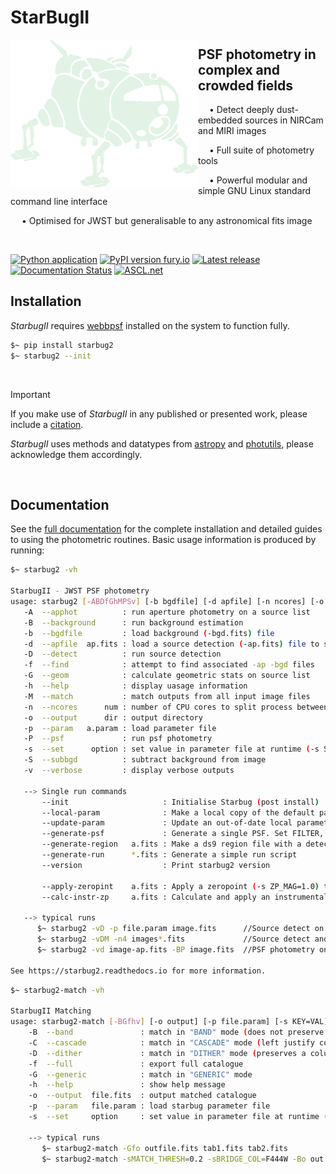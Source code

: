 # StarBugII

<img src="docs/source/_static/images/starbug.png" align="left" width="300px"/>


## PSF photometry in complex and crowded fields

&emsp; • Detect deeply dust-embedded sources in NIRCam and MIRI images

&emsp; • Full suite of photometry tools

&emsp; • Powerful modular and simple GNU Linux standard command line interface

&emsp; • Optimised for JWST but generalisable to any astronomical fits image


<br clear="left"/>

[![Python application](https://github.com/conornally/starbug2/actions/workflows/python-app.yml/badge.svg)](https://github.com/conornally/starbug2/actions/workflows/python-app.yml)
[![PyPI version fury.io](https://badge.fury.io/py/starbug2.svg)](https://pypi.python.org/pypi/starbug2/)
[![Latest release](https://badgen.net/github/release/conornally/starbug2)](https://github.com/conornally/starbug2/releases)
[![Documentation Status](https://readthedocs.org/projects/starbug2/badge/?version=latest)](https://starbug2.readthedocs.io/en/latest/?badge=latest)
[![ASCL.net](https://img.shields.io/badge/ascl-2309.012-blue.svg?colorB=262255)](https://ascl.net/2309.012)


## Installation

*StarbugII* requires [webbpsf](https://webbpsf.readthedocs.io/en/latest/installation.html) installed on the system to function fully.

```bash
$~ pip install starbug2
$~ starbug2 --init
```
</br>

> [!IMPORTANT]
> If you make use of *StarbugII* in any published or presented work, please include a [citation](https://ui.adsabs.harvard.edu/abs/2023ascl.soft09012N/abstract).
> 
> *StarbugII* uses methods and datatypes from [astropy](https://docs.astropy.org/en/stable/) and [photutils](https://photutils.readthedocs.io/en/stable), please acknowledge them accordingly.

</br>

## Documentation

See the [full documentation](https://starbug2.readthedocs.io/en/latest/?badge=latest) for the complete installation and detailed guides to using the photometric routines.
Basic usage information is produced by running:
```bash
$~ starbug2 -vh

StarbugII - JWST PSF photometry
usage: starbug2 [-ABDfGhMPSv] [-b bgdfile] [-d apfile] [-n ncores] [-o ouput] [-p file.param] [-s opt=val] image.fits ...
   -A  --apphot          : run aperture photometry on a source list
   -B  --background      : run background estimation
   -b  --bgdfile         : load background (-bgd.fits) file
   -d  --apfile  ap.fits : load a source detection (-ap.fits) file to skip the source detection step
   -D  --detect          : run source detection
   -f  --find            : attempt to find associated -ap -bgd files
   -G  --geom            : calculate geometric stats on source list
   -h  --help            : display uasage information
   -M  --match           : match outputs from all input image files
   -n  --ncores      num : number of CPU cores to split process between
   -o  --output      dir : output directory
   -p  --param   a.param : load parameter file
   -P  --psf             : run psf photometry
   -s  --set      option : set value in parameter file at runtime (-s SIGSKY=3)
   -S  --subbgd          : subtract background from image
   -v  --verbose         : display verbose outputs

   --> Single run commands
       --init                     : Initialise Starbug (post install)
       --local-param              : Make a local copy of the default parameter file
       --update-param             : Update an out-of-date local parameter file
       --generate-psf             : Generate a single PSF. Set FILTER, DET_NAME, PSF_SIZE with -s
       --generate-region   a.fits : Make a ds9 region file with a detection file
       --generate-run      *.fits : Generate a simple run script
       --version                  : Print starbug2 version

       --apply-zeropint    a.fits : Apply a zeropoint (-s ZP_MAG=1.0) to a.fits
       --calc-instr-zp     a.fits : Calculate and apply an instrumental zero point onto a.fits

   --> typical runs
      $~ starbug2 -vD -p file.param image.fits      //Source detect on image with a parameter file
      $~ starbug2 -vDM -n4 images*.fits             //Source detect and match outputs of a list of images
      $~ starbug2 -vd image-ap.fits -BP image.fits  //PSF photometry on an image with a source file (image-ap.fits)

See https://starbug2.readthedocs.io for more information.
```

```bash
$~ starbug2-match -vh

StarbugII Matching
usage: starbug2-match [-BGfhv] [-o output] [-p file.param] [-s KEY=VAL] table.fits ...
    -B  --band               : match in "BAND" mode (does not preserve a column for every frame)
    -C  --cascade            : match in "CASCADE" mode (left justify columns)
    -D  --dither             : match in "DITHER" mode (preserves a column for every frame)
    -f  --full               : export full catalogue
    -G  --generic            : match in "GENERIC" mode
    -h  --help               : show help message
    -o  --output  file.fits  : output matched catalogue
    -p  --param   file.param : load starbug parameter file
    -s  --set     option     : set value in parameter file at runtime (-s MATCH_THRESH=1)

    --> typical runs
       $~ starbug2-match -Gfo outfile.fits tab1.fits tab2.fits
       $~ starbug2-match -sMATCH_THRESH=0.2 -sBRIDGE_COL=F444W -Bo out.fits F*W.fits
```
